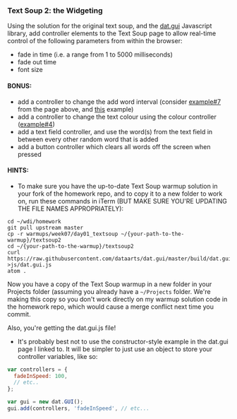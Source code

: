 ### Text Soup 2: the Widgeting

Using the solution for the original text soup, and the [dat.gui](https://workshop.chromeexperiments.com/examples/gui/#1--Basic-Usage) Javascript library, add controller elements to the Text Soup page to allow real-time control of the following parameters from within the browser:

- fade in time (i.e. a range from 1 to 5000 milliseconds)
- fade out time
- font size

#### BONUS:

- add a controller to change the add word interval (consider [example#7](https://workshop.chromeexperiments.com/examples/gui/#7--Events) from the page above, and [this](https://github.com/wofockham/wdi-17/blob/master/04-jquery/slots/js/slots.js) example)
- add a controller to change the text colour using the colour controller ([example#4](https://workshop.chromeexperiments.com/examples/gui/#4--Color-Controllers))
- add a text field controller, and use the word(s) from the text field in between every other random word that is added
- add a button controller which clears all words off the screen when pressed

#### HINTS:
- To make sure you have the up-to-date Text Soup warmup solution in your fork of the homework repo, and to copy it to a new folder to work on, run these commands in iTerm (BUT MAKE SURE YOU'RE UPDATING THE FILE NAMES APPROPRIATELY):
```shell
cd ~/wdi/homework
git pull upstream master
cp -r warmups/week07/day01_textsoup ~/{your-path-to-the-warmup}/textsoup2
cd ~/{your-path-to-the-warmup}/textsoup2
curl https://raw.githubusercontent.com/dataarts/dat.gui/master/build/dat.gui.js >js/dat.gui.js
atom .
```
Now you have a copy of the Text Soup warmup in a new folder in your Projects folder (assuming you already have a `~/Projects` folder. We're making this copy so you don't work directly on my warmup solution code in the homework repo, which would cause a merge conflict next time you commit.

Also, you're getting the dat.gui.js file!

- It's probably best not to  use the constructor-style example in the dat.gui page I linked to. It will be simpler to just use an object to store your controller variables, like so:

```javascript
var controllers = {
  fadeInSpeed: 100,
  // etc..
};

var gui = new dat.GUI();
gui.add(controllers, 'fadeInSpeed', // etc...
```
